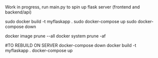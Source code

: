 Work in progress, run main.py to spin up flask server (frontend and backend/api)

sudo docker build -t myflaskapp .
sudo docker-compose up
sudo docker-compose down


docker image prune --all
docker system prune -af


#TO REBUILD ON SERVER
docker-compose down
docker build -t myflaskapp .
docker-compose up

